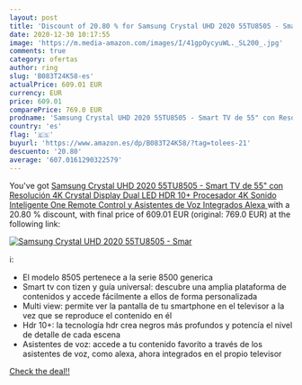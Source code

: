 ```yaml
---
layout: post
title: 'Discount of 20.80 % for Samsung Crystal UHD 2020 55TU8505 - Smar'
date: 2020-12-30 10:17:55
image: 'https://m.media-amazon.com/images/I/41gpOycyuWL._SL200_.jpg'
comments: true
category: ofertas
author: ring
slug: 'B083T24K58-es'
actualPrice: 609.01 EUR
currency: EUR
price: 609.01
comparePrice: 769.0 EUR
prodname: 'Samsung Crystal UHD 2020 55TU8505 - Smart TV de 55" con Resolución 4K  Crystal Display  Dual LED  HDR 10+  Procesador 4K  Sonido Inteligente  One Remote Control y Asistentes de Voz Integrados  Alexa '
country: 'es'
flag: '🇪🇸'
buyurl: 'https://www.amazon.es/dp/B083T24K58/?tag=tolees-21'
descuento: '20.80'
average: '607.0161290322579'
---
```


You've got [Samsung Crystal UHD 2020 55TU8505 - Smart TV de 55" con Resolución 4K  Crystal Display  Dual LED  HDR 10+  Procesador 4K  Sonido Inteligente  One Remote Control y Asistentes de Voz Integrados  Alexa ](https://www.amazon.es/dp/B083T24K58/?tag=tolees-21) with a  20.80 % discount, with final price of 609.01 EUR (original: 769.0 EUR) at the following link:

[![Samsung Crystal UHD 2020 55TU8505 - Smar](https://m.media-amazon.com/images/I/41gpOycyuWL._SL200_.jpg)](https://www.amazon.es/dp/B083T24K58/?tag=tolees-21)

ℹ️:

- El modelo 8505 pertenece a la serie 8500 generica
- Smart tv con tizen y guía universal: descubre una amplia plataforma de contenidos y accede fácilmente a ellos de forma personalizada
- Multi view: permite ver la pantalla de tu smartphone en el televisor a la vez que se reproduce el contenido en él
- Hdr 10+: la tecnología hdr crea negros más profundos y potencía el nivel de detalle de cada escena
- Asistentes de voz: accede a tu contenido favorito a través de los asistentes de voz, como alexa, ahora integrados en el propio televisor

[Check the deal!!](https://www.amazon.es/dp/B083T24K58/?tag=tolees-21)
